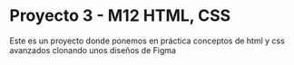 # Proyecto 3 - M12 HTML, CSS
Este es un proyecto donde ponemos en práctica conceptos de html y css avanzados clonando unos diseños de Figma
